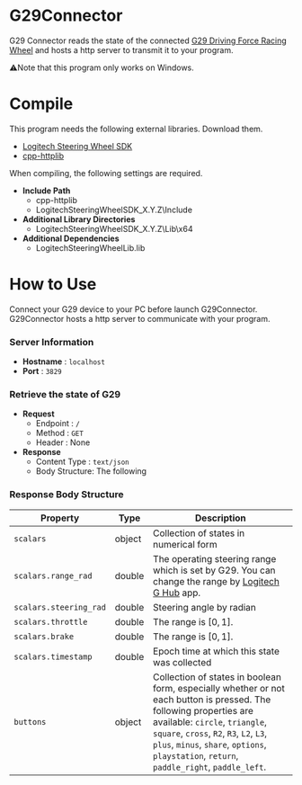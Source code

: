 # G29Connector
G29 Connector reads the state of the connected [G29 Driving Force Racing Wheel](https://gaming.logicool.co.jp/products/driving/driving-force-racing-wheel.941-000118.html) and hosts a http server to transmit it to your program.

⚠️Note that this program only works on Windows.

# Compile
This program needs the following external libraries. Download them.

* [Logitech Steering Wheel SDK](https://www.logitechg.com/en-us/innovation/developer-lab.html)
* [cpp-httplib](https://chromium.googlesource.com/crashpad/crashpad/+/a7859e9bc63e54e972906745cbcc1b8543a4fe10/third_party/cpp-httplib/cpp-httplib/)

When compiling, the following settings are required.

* **Include Path** 
    * cpp-httplib
    * LogitechSteeringWheelSDK_X.Y.Z\Include
* **Additional Library Directories**
    * LogitechSteeringWheelSDK_X.Y.Z\Lib\x64
* **Additional Dependencies**
    * LogitechSteeringWheelLib.lib

# How to Use
Connect your G29 device to your PC before launch G29Connector. G29Connector hosts a http server to communicate with your program.

### Server Information
* **Hostname** : `localhost`
* **Port** : `3829`

### Retrieve the state of G29
* **Request**
    * Endpoint : `/`
    * Method : `GET`
    * Header : None
* **Response**
    * Content Type : `text/json`
    * Body Structure: The following

### Response Body Structure
Property|Type|Description
---|---|---
`scalars`|object|Collection of states in numerical form
`scalars.range_rad`|double|The operating steering range which is set by G29. You can change the range by [Logitech G Hub](https://www.logitechg.com/en-us/innovation/g-hub.html) app.
`scalars.steering_rad`|double|Steering angle by radian
`scalars.throttle`|double|The range is $[0,1]$.
`scalars.brake`|double|The range is $[0,1]$.
`scalars.timestamp`|double|Epoch time at which this state was collected
`buttons`|object|Collection of states in boolean form, especially whether or not each button is pressed. The following properties are available: `circle`, `triangle`, `square`, `cross`, `R2`, `R3`, `L2`, `L3`, `plus`, `minus`, `share`, `options`, `playstation`, `return`, `paddle_right`, `paddle_left`.
